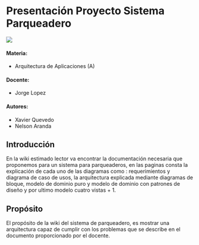 # Presentación Proyecto Sistema Parqueadero
![](https://www.utpl.edu.ec/manual_imagen/images/institucional/UTPL-INSTITUCIONAL-FC.jpg)
#### Materia: ####
* Arquitectura de Aplicaciones (A) 
#### Docente: ####
* Jorge Lopez 
#### Autores: ####
* Xavier Quevedo
* Nelson Aranda 

## Introducción
En la wiki estimado lector va encontrar la documentación necesaria que proponemos para un sistema para parqueaderos, en las paginas consta la explicación de cada uno de las diagramas como : requerimientos y diagrama de caso de usos, la arquitectura explicada mediante diagramas de bloque, modelo de dominio puro y modelo de dominio con patrones de diseño y por ultimo modelo cuatro vistas + 1.
## Propósito
El propósito de la wiki del sistema de parqueadero, es mostrar una arquitectura capaz de cumplir con los problemas que se describe en el documento proporcionado por el docente.
